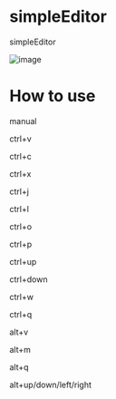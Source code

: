 # simpleEditor
simpleEditor

![image](https://github.com/user-attachments/assets/aa02ddce-bdd4-458f-957c-6448fa7f4159)

# How to use
manual

ctrl+v

ctrl+c

ctrl+x

ctrl+j

ctrl+l

ctrl+o

ctrl+p

ctrl+up

ctrl+down

ctrl+w

ctrl+q

alt+v

alt+m

alt+q

alt+up/down/left/right
